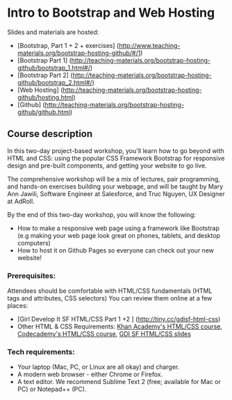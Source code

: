 # Intro to Bootstrap and Web Hosting 

Slides and materials are hosted:
* [Bootstrap, Part 1 + 2 + exercises] (http://www.teaching-materials.org/bootstrap-hosting-github/#/1)
* [Bootstrap Part 1] (http://teaching-materials.org/bootstrap-hosting-github/bootstrap_1.html#/)
* [Bootstrap Part 2] (http://teaching-materials.org/bootstrap-hosting-github/bootstrap_2.html#/)
* [Web Hosting] (http://teaching-materials.org/bootstrap-hosting-github/hosting.html)
* [Github] (http://teaching-materials.org/bootstrap-hosting-github/github.html)


## Course description
In this two-day project-based workshop, you'll learn how to go beyond with HTML and CSS: using the popular CSS Framework Bootstrap for responsive design and pre-built components, and getting your website to go live.

The comprehensive workshop will be a mix of lectures, pair programming, and hands-on exercises building your webpage, and will be taught by Mary Ann Jawili, Software Engineer at Salesforce, and Truc Nguyen, UX Designer at AdRoll.

By the end of this two-day workshop, you will know the following:
* How to make a responsive web page using a framework like Bootstrap (e.g making your web page look great on phones, tablets, and desktop computers)
* How to host it on Github Pages so everyone can check out your new website!

### Prerequisites:

Attendees should be comfortable with HTML/CSS fundamentals (HTML tags and attributes, CSS selectors)
You can review them online at a few places:
* [Girl Develop It SF HTML/CSS Part 1 +2 ] (http://tiny.cc/gdisf-html-css)
* Other HTML & CSS Requirements: [Khan Academy's HTML/CSS course](https://khanacademy.org/html-css), [Codecademy's HTML/CSS course](https://www.codecademy.com/tracks/web), [GDI SF HTML/CSS slides](http://teaching-materials.org/htmlcss-1day)

### Tech requirements:

* Your laptop (Mac, PC, or Linux are all okay) and charger.
* A modern web browser - either Chrome or Firefox. 
* A text editor. We recommend Sublime Text 2 (free; available for Mac or PC) or Notepad++ (PC).
